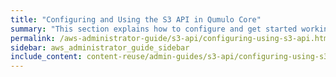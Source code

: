 ```yaml
---
title: "Configuring and Using the S3 API in Qumulo Core"
summary: "This section explains how to configure and get started working with the S3 API. This API lets clients and applications interact with the Qumulo file system natively, by using the <a href='https://docs.aws.amazon.com/AmazonS3/latest/userguide/Welcome.html'>Amazon S3 API</a>."
permalink: /aws-administrator-guide/s3-api/configuring-using-s3-api.html
sidebar: aws_administrator_guide_sidebar
include_content: content-reuse/admin-guides/s3-api/configuring-using-s3-api.md
---
```


